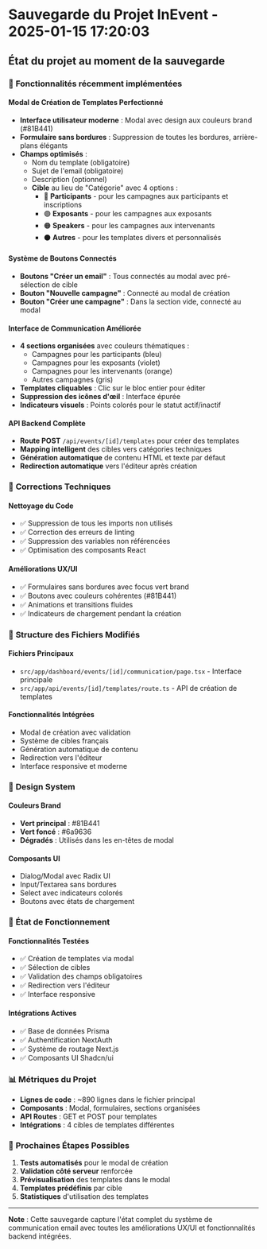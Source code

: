 # Sauvegarde du Projet InEvent - 2025-01-15 17:20:03

## État du projet au moment de la sauvegarde

### 🎯 **Fonctionnalités récemment implémentées**

#### **Modal de Création de Templates Perfectionné**
- **Interface utilisateur moderne** : Modal avec design aux couleurs brand (#81B441)
- **Formulaire sans bordures** : Suppression de toutes les bordures, arrière-plans élégants
- **Champs optimisés** :
  - Nom du template (obligatoire)
  - Sujet de l'email (obligatoire) 
  - Description (optionnel)
  - **Cible** au lieu de "Catégorie" avec 4 options :
    - 🔵 **Participants** - pour les campagnes aux participants et inscriptions
    - 🟣 **Exposants** - pour les campagnes aux exposants
    - 🟠 **Speakers** - pour les campagnes aux intervenants
    - ⚫ **Autres** - pour les templates divers et personnalisés

#### **Système de Boutons Connectés**
- **Boutons "Créer un email"** : Tous connectés au modal avec pré-sélection de cible
- **Bouton "Nouvelle campagne"** : Connecté au modal de création
- **Bouton "Créer une campagne"** : Dans la section vide, connecté au modal

#### **Interface de Communication Améliorée**
- **4 sections organisées** avec couleurs thématiques :
  - Campagnes pour les participants (bleu)
  - Campagnes pour les exposants (violet)
  - Campagnes pour les intervenants (orange)
  - Autres campagnes (gris)
- **Templates cliquables** : Clic sur le bloc entier pour éditer
- **Suppression des icônes d'œil** : Interface épurée
- **Indicateurs visuels** : Points colorés pour le statut actif/inactif

#### **API Backend Complète**
- **Route POST** `/api/events/[id]/templates` pour créer des templates
- **Mapping intelligent** des cibles vers catégories techniques
- **Génération automatique** de contenu HTML et texte par défaut
- **Redirection automatique** vers l'éditeur après création

### 🔧 **Corrections Techniques**

#### **Nettoyage du Code**
- ✅ Suppression de tous les imports non utilisés
- ✅ Correction des erreurs de linting
- ✅ Suppression des variables non référencées
- ✅ Optimisation des composants React

#### **Améliorations UX/UI**
- ✅ Formulaires sans bordures avec focus vert brand
- ✅ Boutons avec couleurs cohérentes (#81B441)
- ✅ Animations et transitions fluides
- ✅ Indicateurs de chargement pendant la création

### 📁 **Structure des Fichiers Modifiés**

#### **Fichiers Principaux**
- `src/app/dashboard/events/[id]/communication/page.tsx` - Interface principale
- `src/app/api/events/[id]/templates/route.ts` - API de création de templates

#### **Fonctionnalités Intégrées**
- Modal de création avec validation
- Système de cibles français
- Génération automatique de contenu
- Redirection vers l'éditeur
- Interface responsive et moderne

### 🎨 **Design System**

#### **Couleurs Brand**
- **Vert principal** : #81B441
- **Vert foncé** : #6a9636
- **Dégradés** : Utilisés dans les en-têtes de modal

#### **Composants UI**
- Dialog/Modal avec Radix UI
- Input/Textarea sans bordures
- Select avec indicateurs colorés
- Boutons avec états de chargement

### 🚀 **État de Fonctionnement**

#### **Fonctionnalités Testées**
- ✅ Création de templates via modal
- ✅ Sélection de cibles
- ✅ Validation des champs obligatoires
- ✅ Redirection vers l'éditeur
- ✅ Interface responsive

#### **Intégrations Actives**
- ✅ Base de données Prisma
- ✅ Authentification NextAuth
- ✅ Système de routage Next.js
- ✅ Composants UI Shadcn/ui

### 📊 **Métriques du Projet**

- **Lignes de code** : ~890 lignes dans le fichier principal
- **Composants** : Modal, formulaires, sections organisées
- **API Routes** : GET et POST pour templates
- **Intégrations** : 4 cibles de templates différentes

### 🔄 **Prochaines Étapes Possibles**

1. **Tests automatisés** pour le modal de création
2. **Validation côté serveur** renforcée
3. **Prévisualisation** des templates dans le modal
4. **Templates prédéfinis** par cible
5. **Statistiques** d'utilisation des templates

---

**Note** : Cette sauvegarde capture l'état complet du système de communication email avec toutes les améliorations UX/UI et fonctionnalités backend intégrées. 